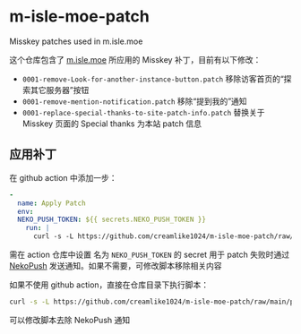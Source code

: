 # m-isle-moe-patch
Misskey patches used in m.isle.moe

这个仓库包含了 [m.isle.moe](https://m.isle.moe) 所应用的 Misskey 补丁，目前有以下修改：
- `0001-remove-Look-for-another-instance-button.patch` 移除访客首页的“探索其它服务器”按钮
- `0001-remove-mention-notification.patch` 移除“提到我的”通知
- `0001-replace-special-thanks-to-site-patch-info.patch` 替换关于 Misskey 页面的 Special thanks 为本站 patch 信息

## 应用补丁

在 github action  中添加一步：
```yaml
-
  name: Apply Patch
  env:
  NEKO_PUSH_TOKEN: ${{ secrets.NEKO_PUSH_TOKEN }}
    run: |
      curl -s -L https://github.com/creamlike1024/m-isle-moe-patch/raw/main/patch.sh | bash
```

需在 action 仓库中设置 名为 `NEKO_PUSH_TOKEN` 的 secret 用于 patch 失败时通过 [NekoPush](https://github.com/MeowBot233/NekoPush) 发送通知。如果不需要，可修改脚本移除相关内容


如果不使用 github action，直接在仓库目录下执行脚本：
```bash
curl -s -L https://github.com/creamlike1024/m-isle-moe-patch/raw/main/patch.sh | bash
```
可以修改脚本去除 NekoPush 通知